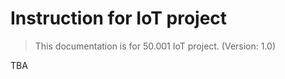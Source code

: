 
Instruction for IoT project
========

> This documentation is for 50.001 IoT project. (Version: 1.0)

TBA

